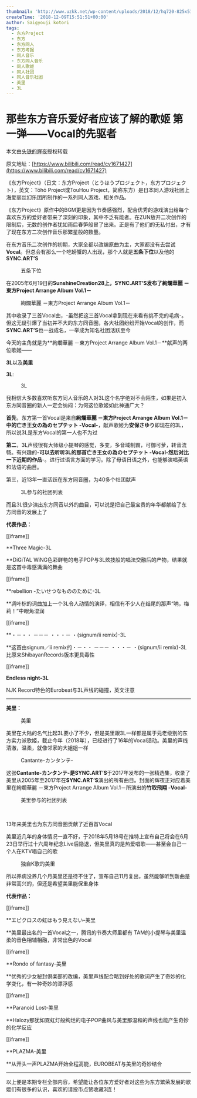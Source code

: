 ```yaml
---
thumbnail: 'http://www.uzkk.net/wp-content/uploads/2018/12/hq720-825x510.jpg'
createTime: '2018-12-09T15:51:51+00:00'
author: Saigyouji kotori
tags:
  - 东方Project
  - 东方
  - 东方同人
  - 东方考据
  - 同人音乐
  - 东方同人音乐
  - 同人歌姬
  - 同人社团
  - 同人音乐社团
  - 美里
  - 3L
---
```


# 那些东方音乐爱好者应该了解的歌姬 第一弹——Vocal的先驱者

本文由[头铁的辉夜](https://space.bilibili.com/233591)授权转载

原文地址：[https://www.bilibili.com/read/cv1671427](https://www.bilibili.com/read/cv1671427)

《东方Project》（日文：东方Project（とうほうプロジェクト，东方プロジェクト），英文：Tōhō Project或TouHou Project，简称东方）是日本同人游戏社团上海爱丽丝幻乐团所制作的一系列同人游戏、相关作品。

《东方Project》原作中的BGM更是因为节奏感强烈，配合优秀的游戏演出给每个喜欢东方的爱好者带来了深刻的印象，其中不乏有能者。在ZUN放开二次创作的限制后，无数的创作者犹如雨后春笋般冒了出来。正是有了他们的无私付出，才有了现在东方二次创作音乐那繁星般的数量。

在东方音乐二次创作的初期，大家全都以改编原曲为主，大家都没有去尝试**Vocal**。但总会有那么一个吃螃蟹的人出现，那个人就是**五条下位**以及他的**SYNC.ART’S**

<figure>
  <img src="https://i0.hdslb.com/bfs/article/3c18fc5203e71d1c61781b587eaeebc8291fd53d.png@636w_766h.webp" alt=""/>
  <figcaption>五条下位</figcaption>
</figure>

在2005年6月19日的**SunshineCreation28上，SYNC.ART’S发布了絢爛華麗 －東方Project Arrange Album Vol.1－**

<figure>
  <img src="https://i0.hdslb.com/bfs/article/bd697ab80aff0f3f09a261fe873b9ce07c24c141.jpg@852w_852h.webp" alt=""/>
  <figcaption>絢爛華麗 －東方Project Arrange Album Vol.1－</figcaption>
</figure>

其中收录了三首Vocal曲，-虽然把这三首Vocal拿到现在来看有挑不完的毛病-。但这无疑引爆了当初并不大的东方同音圈，各大社团纷纷开始Vocal的创作，而**SYNC.ART’S**也一战成名，一举成为知名社团活跃至今

今天的主角就是为**絢爛華麗 －東方Project Arrange Album Vol.1－**献声的两位歌姬——

**3L**以及**美里**

**3L**:

<figure>
  <img src="https://i0.hdslb.com/bfs/article/509c322a2a7905fe14f3f729448ac4435bba43dc.png@1278w_1704h.webp" alt=""/>
  <figcaption>3L</figcaption>
</figure>

我相信大多数喜欢听东方同人音乐的人对3L这个名字绝对不会陌生，如果是初入东方同音圈的新人一定会纳闷：为何这位歌姬如此神通广大？

**首先**，东方第一首Vocal是来自**絢爛華麗 －東方Project Arrange Album Vol.1－**中的**亡き王女の為のセプテット -Vocal-**，献声歌姬为**安保さゆり**即现在的3L，所以说3L是东方Vocal的第一人也不为过

**第二**，3L声线很有大师级小提琴的感觉，多变，多音域制霸，可御可萝，转音流畅。有兴趣的-**可以去听听3L的那首亡き王女の為のセプテット -Vocal-然后对比一下近期的作品**-。进行过语言方面的学习。除了母语日语之外，也能够演唱英语和法语的曲目。

第三，近13年一直活跃在东方同音圈，为40多个社团献声

<figure>
  <img src="http://www.uzkk.net/wp-content/uploads/2018/12/00003.png" alt=""/>
  <figcaption>3L参与的社团列表</figcaption>
</figure>

而且3L很少演出东方同音以外的曲目，可以说是把自己最宝贵的年华都献给了东方同音的发展上了

**代表作品：**

[[iframe]]

**Three Magic-3L

**DiGiTAL WiNG色彩鲜艳的电子POP与3L炫技般的唱法交融后的产物，结果就是这首中毒感满满的舞曲

[[iframe]]

**rebellion -たいせつなもののために-3L

**凋叶棕的词曲加上一个3L令人动情的演绎，相信有不少人在结尾的那声“呐，梅莉！”中眼角湿润

[[iframe]]

**・－・・ －－－ ・・・－ ・(signum/ii remix)-3L

**这首由signum／ii remix的・－・・ －－－ ・・・－ ・(signum/ii remix)-3L比原来ShibayanRecords版本更具毒性

[[iframe]]

**Endless night-3L**

NJK Record特色的Eurobeat与3L声线的碰撞，英文注意

---

**美里：**

<figure>
  <img src="http://www.uzkk.net/wp-content/uploads/2018/12/00004.png" alt=""/>
  <figcaption>美里</figcaption>
</figure>

美里在大陆的名气比起3L要小了不少，但是美里跟3L一样都是属于元老级别的东方实力派歌姬，截止今年（2018年），已经进行了16年的Vocal活动。美里的声线清澈，温柔，就像邻家的大姐姐一样

<figure>
  <img src="http://www.uzkk.net/wp-content/uploads/2018/12/00005.png" alt=""/>
  <figcaption>Cantante-カンタンテ-</figcaption>
</figure>

这张**Cantante-カンタンテ-是SYNC.ART’S**于2017年发布的一张精选集，收录了美里从2005年至2017年在**SYNC.ART’S**演出的所有曲目。封面的辉夜正对应着美里在絢爛華麗 －東方Project Arrange Album Vol.1－所演出的**竹取飛翔 -Vocal-**

<figure>
  <img src="http://www.uzkk.net/wp-content/uploads/2018/12/00006.png" alt=""/>
  <figcaption>美里参与的社团列表</figcaption>
</figure>

 

13年来美里也为东方同音圈贡献了近百首Vocal

美里近几年的身体情况一直不好，于2018年5月18号在推特上宣布自己将会在6月23日举行过十六周年纪念Live后隐退，但美里真的是热爱唱歌——甚至会自己一个人在KTV唱自己的歌

<figure>
  <img src="http://www.uzkk.net/wp-content/uploads/2018/12/001-1-1024x763.png" alt=""/>
  <figcaption>独自K歌的美里</figcaption>
</figure>

所以养病没养几个月美里还是待不住了，宣布自己11月复出，虽然能够听到新曲是非常高兴的，但还是希望美里能保重身体

**代表作品：**

[[iframe]]

**エピクロスの虹はもう見えない-美里

**美里最出名的一首Vocal之一，腾讯的节奏大师里都有 TAM的小提琴与美里温柔的音色相辅相融，非常出色的Vocal

[[iframe]]

**Rondo of fantasy-美里

**优秀的少女秘封倶楽部的改编，美里声线配合略到好处的歌词产生了奇妙的化学变化，有一种奇妙的漂浮感

[[iframe]]

**Paranoid Lost-美里

**Halozy那犹如霓虹灯般绚烂的电子POP曲风与美里那温和的声线也能产生奇妙的化学反应

[[iframe]]

**PLAZMA-美里

**从开头一声PLAZMA开始全程高能，EUROBEAT与美里的奇妙结合

---

以上便是本期专栏全部内容，希望能让各位东方爱好者对这些为东方繁荣发展的歌姬们有很多的认识，喜欢的请投币点赞收藏3连！
